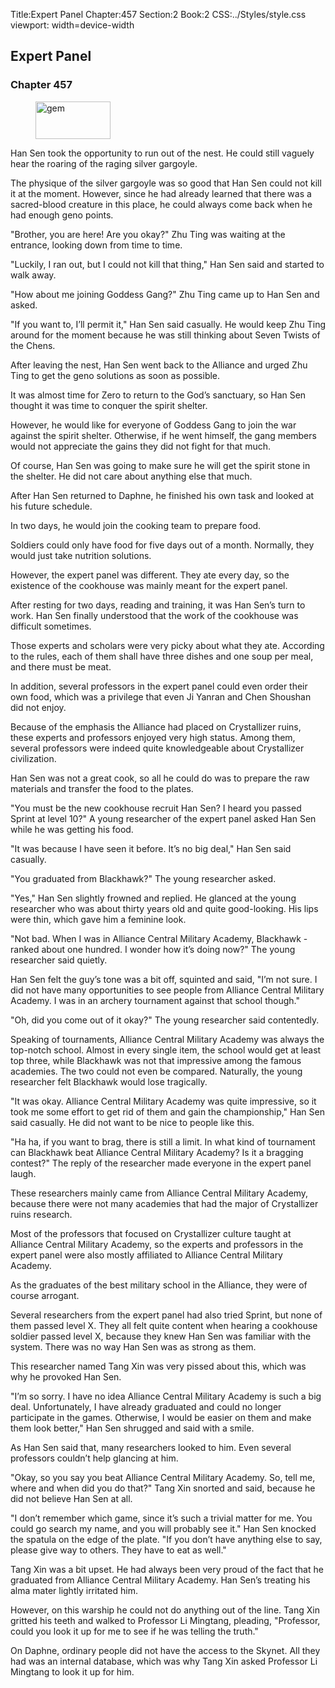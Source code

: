 Title:Expert Panel 
Chapter:457 
Section:2 
Book:2 
CSS:../Styles/style.css 
viewport: width=device-width
  
## Expert Panel
### Chapter 457
  
<figure>
	<img src="../Images/gem.gif" alt="gem" id="gem" width="120" height="60" />
</figure>
  

  
Han Sen took the opportunity to run out of the nest. He could still vaguely hear the roaring of the raging silver gargoyle.

The physique of the silver gargoyle was so good that Han Sen could not kill it at the moment. However, since he had already learned that there was a sacred-blood creature in this place, he could always come back when he had enough geno points.

"Brother, you are here! Are you okay?" Zhu Ting was waiting at the entrance, looking down from time to time.

"Luckily, I ran out, but I could not kill that thing," Han Sen said and started to walk away.

"How about me joining Goddess Gang?" Zhu Ting came up to Han Sen and asked.

"If you want to, I’ll permit it," Han Sen said casually. He would keep Zhu Ting around for the moment because he was still thinking about Seven Twists of the Chens.

After leaving the nest, Han Sen went back to the Alliance and urged Zhu Ting to get the geno solutions as soon as possible.

It was almost time for Zero to return to the God’s sanctuary, so Han Sen thought it was time to conquer the spirit shelter.

However, he would like for everyone of Goddess Gang to join the war against the spirit shelter. Otherwise, if he went himself, the gang members would not appreciate the gains they did not fight for that much.

Of course, Han Sen was going to make sure he will get the spirit stone in the shelter. He did not care about anything else that much.

After Han Sen returned to Daphne, he finished his own task and looked at his future schedule.

In two days, he would join the cooking team to prepare food.

Soldiers could only have food for five days out of a month. Normally, they would just take nutrition solutions.

However, the expert panel was different. They ate every day, so the existence of the cookhouse was mainly meant for the expert panel.

After resting for two days, reading and training, it was Han Sen’s turn to work. Han Sen finally understood that the work of the cookhouse was difficult sometimes.

Those experts and scholars were very picky about what they ate. According to the rules, each of them shall have three dishes and one soup per meal, and there must be meat.

In addition, several professors in the expert panel could even order their own food, which was a privilege that even Ji Yanran and Chen Shoushan did not enjoy.

Because of the emphasis the Alliance had placed on Crystallizer ruins, these experts and professors enjoyed very high status. Among them, several professors were indeed quite knowledgeable about Crystallizer civilization.

Han Sen was not a great cook, so all he could do was to prepare the raw materials and transfer the food to the plates.

"You must be the new cookhouse recruit Han Sen? I heard you passed Sprint at level 10?" A young researcher of the expert panel asked Han Sen while he was getting his food.

"It was because I have seen it before. It’s no big deal," Han Sen said casually.

"You graduated from Blackhawk?" The young researcher asked.

"Yes," Han Sen slightly frowned and replied. He glanced at the young researcher who was about thirty years old and quite good-looking. His lips were thin, which gave him a feminine look.

"Not bad. When I was in Alliance Central Military Academy, Blackhawk -ranked about one hundred. I wonder how it’s doing now?" The young researcher said quietly.

Han Sen felt the guy’s tone was a bit off, squinted and said, "I’m not sure. I did not have many opportunities to see people from Alliance Central Military Academy. I was in an archery tournament against that school though."

"Oh, did you come out of it okay?" The young researcher said contentedly.

Speaking of tournaments, Alliance Central Military Academy was always the top-notch school. Almost in every single item, the school would get at least top three, while Blackhawk was not that impressive among the famous academies. The two could not even be compared. Naturally, the young researcher felt Blackhawk would lose tragically.

"It was okay. Alliance Central Military Academy was quite impressive, so it took me some effort to get rid of them and gain the championship," Han Sen said casually. He did not want to be nice to people like this.

"Ha ha, if you want to brag, there is still a limit. In what kind of tournament can Blackhawk beat Alliance Central Military Academy? Is it a bragging contest?" The reply of the researcher made everyone in the expert panel laugh.

These researchers mainly came from Alliance Central Military Academy, because there were not many academies that had the major of Crystallizer ruins research.

Most of the professors that focused on Crystallizer culture taught at Alliance Central Military Academy, so the experts and professors in the expert panel were also mostly affiliated to Alliance Central Military Academy.

As the graduates of the best military school in the Alliance, they were of course arrogant.

Several researchers from the expert panel had also tried Sprint, but none of them passed level X. They all felt quite content when hearing a cookhouse soldier passed level X, because they knew Han Sen was familiar with the system. There was no way Han Sen was as strong as them.

This researcher named Tang Xin was very pissed about this, which was why he provoked Han Sen.

"I’m so sorry. I have no idea Alliance Central Military Academy is such a big deal. Unfortunately, I have already graduated and could no longer participate in the games. Otherwise, I would be easier on them and make them look better," Han Sen shrugged and said with a smile.

As Han Sen said that, many researchers looked to him. Even several professors couldn’t help glancing at him.

"Okay, so you say you beat Alliance Central Military Academy. So, tell me, where and when did you do that?" Tang Xin snorted and said, because he did not believe Han Sen at all.

"I don’t remember which game, since it’s such a trivial matter for me. You could go search my name, and you will probably see it." Han Sen knocked the spatula on the edge of the plate. "If you don’t have anything else to say, please give way to others. They have to eat as well."

Tang Xin was a bit upset. He had always been very proud of the fact that he graduated from Alliance Central Military Academy. Han Sen’s treating his alma mater lightly irritated him.

However, on this warship he could not do anything out of the line. Tang Xin gritted his teeth and walked to Professor Li Mingtang, pleading, "Professor, could you look it up for me to see if he was telling the truth."

On Daphne, ordinary people did not have the access to the Skynet. All they had was an internal database, which was why Tang Xin asked Professor Li Mingtang to look it up for him.
